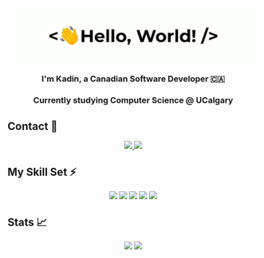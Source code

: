 <div align="center">
    <img src="greetings.gif" align="center" height="" width="500" />
</div>

### <div align="center" width="200">I'm Kadin, a Canadian Software Developer 🇨🇦</div>
### <div align="center" width="200">Currently studying Computer Science @ UCalgary</div>

## Contact 🥷
<p align="center">
    <a href="mailto:kadin.sayani@icloud.com">
        <img src="https://img.shields.io/badge/Ask%20me-anything-1abc9c.svg"/>
    </a>
    <img src="https://img.shields.io/github/followers/kadinsayani.svg?style=social&label=Follow&maxAge=2592000"/>
</p>
    
## My Skill Set ⚡️
<div align="center">
    <img src="https://img.shields.io/badge/rust-%23000000.svg?style=for-the-badge&logo=rust&logoColor=white"/>
    <img src="https://img.shields.io/badge/c++-%2300599C.svg?style=for-the-badge&logo=c%2B%2B&logoColor=white"/>
    <img src="https://img.shields.io/badge/c-%2300599C.svg?style=for-the-badge&logo=c&logoColor=white"/>
    <img src="https://img.shields.io/badge/swift-F54A2A?style=for-the-badge&logo=swift&logoColor=white"/>
    <img src="https://img.shields.io/badge/python-3670A0?style=for-the-badge&logo=python&logoColor=ffdd54"/>
</div>

## Stats 📈

<div align="center">
    <img src="https://github-readme-stats.vercel.app/api?username=kadinsayani&show_icons=true&theme=highcontrast&rank_icon=github"/>
    <img src="https://github-readme-stats.vercel.app/api/top-langs/?username=kadinsayani&theme=highcontrast"/>
</div>
  
<!---
kadinsayani/kadinsayani is a ✨ special ✨ repository because its `README.md` (this file) appears on your GitHub profile.
You can click the Preview link to take a look at your changes.
https://dev.to/envoy_/150-badges-for-github-pnk#terminal
--->
